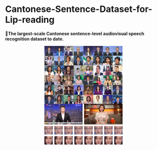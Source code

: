 # Cantonese-Sentence-Dataset-for-Lip-reading
<div align="center">

</div>

**🎉The largest-scale Cantonese sentence-level audiovisual speech recognition dataset to date.**

<p align="center">
<img src="CLRS_tiny/readme_file/数据集介绍.jpg" width="50%">
</p>
<b><p align="center" style="margin-top: -20px;">
</b></p>

<p align="center">
<img src="CLRS_tiny/readme_file/绘图95.jpg" width="50%">
</p>
<b><p align="center" style="margin-top: -20px;">
</b></p>

